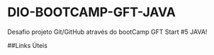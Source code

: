 # DIO-BOOTCAMP-GFT-JAVA

Desafio projeto Git/GitHub através do bootCamp GFT Start #5 JAVA!

##Links Úteis

